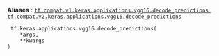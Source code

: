 **Aliases** : [ `tf.compat.v1.keras.applications.vgg16.decode_predictions` ](/api_docs/python/tf/keras/applications/vgg16/decode_predictions), [ `tf.compat.v2.keras.applications.vgg16.decode_predictions` ](/api_docs/python/tf/keras/applications/vgg16/decode_predictions)

```
 tf.keras.applications.vgg16.decode_predictions(
    *args,
    **kwargs
)
 
```

